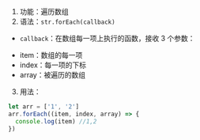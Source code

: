 1. 功能：遍历数组
2. 语法：`str.forEach(callback)`

- `callback`：在数组每一项上执行的函数，接收 3 个参数：

* item：数组的每一项
* index：每一项的下标
* array：被遍历的数组

3. 用法：

```js
let arr = ['1', '2']
arr.forEach((item, index, array) => {
  console.log(item) //1,2
})
```
